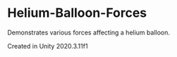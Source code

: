 # Helium-Balloon-Forces
 Demonstrates various forces affecting a helium balloon.

Created in Unity 2020.3.11f1
